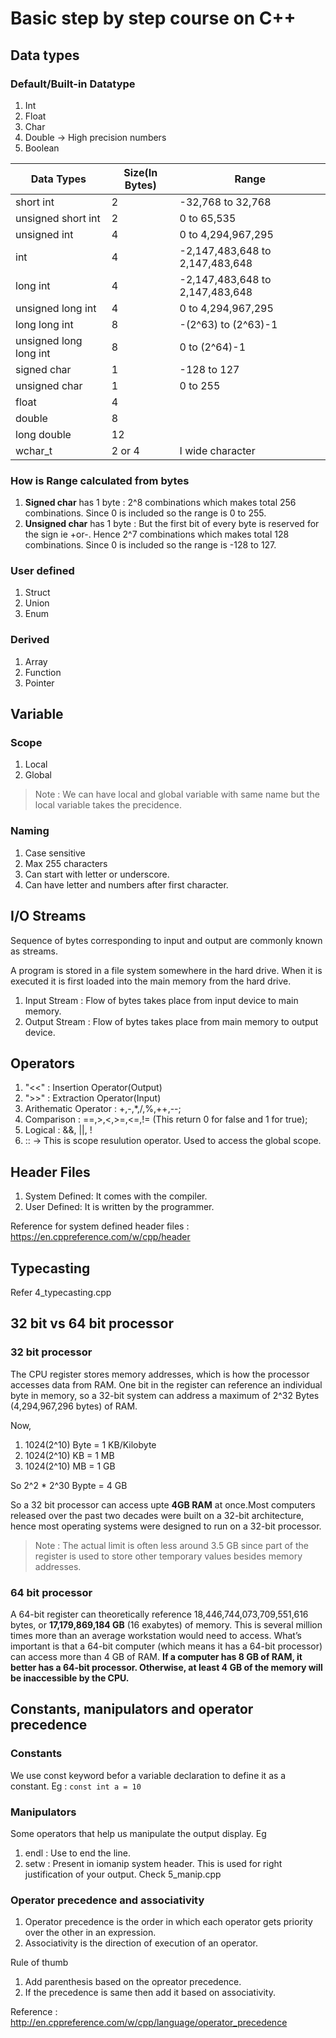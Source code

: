 # Basic step by step course on C++

## Data types

### Default/Built-in Datatype

1. Int
2. Float
3. Char
4. Double -> High precision numbers
5. Boolean

| Data Types             | Size(In Bytes) | Range                           |
| ---------------------- | -------------- | ------------------------------- |
| short int              | 2              | -32,768 to 32,768               |
| unsigned short int     | 2              | 0 to 65,535                     |
| unsigned int           | 4              | 0 to 4,294,967,295              |
| int                    | 4              | -2,147,483,648 to 2,147,483,648 |
| long int               | 4              | -2,147,483,648 to 2,147,483,648 |
| unsigned long int      | 4              | 0 to 4,294,967,295              |
| long long int          | 8              | -(2^63) to (2^63)-1             |
| unsigned long long int | 8              | 0 to (2^64)-1                   |
| signed char            | 1              | -128 to 127                     |
| unsigned char          | 1              | 0 to 255                        |
| float                  | 4              |                                 |
| double                 | 8              |                                 |
| long double            | 12             |                                 |
| wchar_t                | 2 or 4         | I wide character                |

### How is Range calculated from bytes

1. **Signed char** has 1 byte : 2^8 combinations which makes total 256 combinations. Since 0 is included so the range is 0 to 255.
1. **Unsigned char** has 1 byte : But the first bit of every byte is reserved for the sign ie +or-. Hence 2^7 combinations which makes total 128 combinations. Since 0 is included so the range is -128 to 127.

### User defined

1. Struct
2. Union
3. Enum

### Derived

1. Array
2. Function
3. Pointer

## Variable

### Scope

1. Local
2. Global

> Note : We can have local and global variable with same name but the local variable takes the precidence.

### Naming

1. Case sensitive
2. Max 255 characters
3. Can start with letter or underscore.
4. Can have letter and numbers after first character.

## I/O Streams

Sequence of bytes corresponding to input and output are commonly known as streams.

A program is stored in a file system somewhere in the hard drive. When it is executed it is first loaded into the main memory from the hard drive.

1. Input Stream : Flow of bytes takes place from input device to main memory.
2. Output Stream : Flow of bytes takes place from main memory to output device.

## Operators

1. "<<" : Insertion Operator(Output)
2. ">>" : Extraction Operator(Input)
3. Arithematic Operator : +,-,\*,/,%,++,--;
4. Comparison : ==,>,<,>=,<=,!= (This return 0 for false and 1 for true);
5. Logical : &&, ||, !
6. :: -> This is scope resulution operator. Used to access the global scope.

## Header Files

1. System Defined: It comes with the compiler.
2. User Defined: It is written by the programmer.

Reference for system defined header files : https://en.cppreference.com/w/cpp/header

## Typecasting

Refer 4_typecasting.cpp

## 32 bit vs 64 bit processor

### 32 bit processor

The CPU register stores memory addresses, which is how the processor accesses data from RAM. One bit in the register can reference an individual byte in memory, so a 32-bit system can address a maximum of 2^32 Bytes (4,294,967,296 bytes) of RAM.

Now,

1. 1024(2^10) Byte = 1 KB/Kilobyte
2. 1024(2^10) KB = 1 MB
3. 1024(2^10) MB = 1 GB

So 2^2 \* 2^30 Bypte = 4 GB

So a 32 bit processor can access upte **4GB RAM** at once.Most computers released over the past two decades were built on a 32-bit architecture, hence most operating systems were designed to run on a 32-bit processor.

> Note : The actual limit is often less around 3.5 GB since part of the register is used to store other temporary values besides memory addresses.

### 64 bit processor

A 64-bit register can theoretically reference 18,446,744,073,709,551,616 bytes, or **17,179,869,184 GB** (16 exabytes) of memory. This is several million times more than an average workstation would need to access. What’s important is that a 64-bit computer (which means it has a 64-bit processor) can access more than 4 GB of RAM. **If a computer has 8 GB of RAM, it better has a 64-bit processor. Otherwise, at least 4 GB of the memory will be inaccessible by the CPU.**

## Constants, manipulators and operator precedence

### Constants

We use const keyword befor a variable declaration to define it as a constant. Eg : `const int a = 10`

### Manipulators

Some operators that help us manipulate the output display. Eg

1. endl : Use to end the line.
2. setw : Present in iomanip system header. This is used for right justification of your output. Check 5_manip.cpp

### Operator precedence and associativity

1. Operator precedence is the order in which each operator gets priority over the other in an expression.
2. Associativity is the direction of execution of an operator.

Rule of thumb

1. Add parenthesis based on the opreator precedence.
2. If the precedence is same then add it based on associativity.

Reference : http://en.cppreference.com/w/cpp/language/operator_precedence
